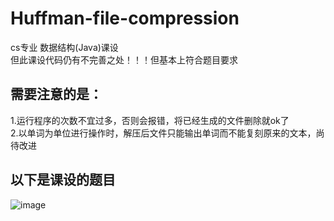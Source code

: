 # Huffman-file-compression
cs专业 数据结构(Java)课设  
但此课设代码仍有不完善之处！！！但基本上符合题目要求  
## 需要注意的是：  
1.运行程序的次数不宜过多，否则会报错，将已经生成的文件删除就ok了  
2.以单词为单位进行操作时，解压后文件只能输出单词而不能复刻原来的文本，尚待改进  
## 以下是课设的题目  
![image](https://user-images.githubusercontent.com/108276047/222056308-132728f5-b0a3-4344-86da-d92dac0b380e.png)
